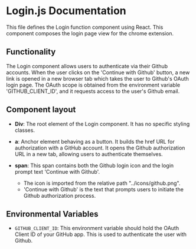 # Login.js Documentation

This file defines the Login function component using React. This component composes the login page view for the chrome extension.

## Functionality

The Login component allows users to authenticate via their Github accounts. When the user clicks on the 'Continue with Github' button, a new link is opened in a new browser tab which takes the user to Github's OAuth login page. The OAuth scope is obtained from the environment variable 'GITHUB_CLIENT_ID', and it requests access to the user's Github email.

## Component layout

- **Div**: The root element of the Login component. It has no specific styling classes.
- **a**: Anchor element behaving as a button. It builds the href URL for authorization with a GitHub account. It opens the Github authorization URL in a new tab, allowing users to authenticate themselves.
- **span**: This span contains both the Github login icon and the login prompt text 'Continue with Github'.
  
  - The icon is imported from the relative path "../icons/github.png".
  - 'Continue with Github' is the text that prompts users to initiate the Github authorization process.

## Environmental Variables

- `GITHUB_CLIENT_ID`: This environment variable should hold the OAuth Client ID of your GitHub app. This is used to authenticate the user with Github.